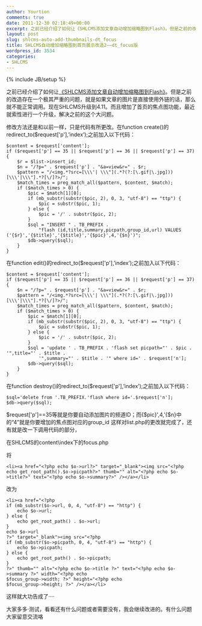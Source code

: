 ```yaml
---
author: Yourtion
comments: true
date: 2011-12-30 02:18:49+00:00
excerpt: 之前已经介绍了如何让《SHLCMS添加文章自动增加缩略图到Flash》。但是之前的改造存在一个极其严重的问题，就是如果文章的图片是直接使用外链的话，那么就不能正常调用。现在SHLCMS升级到4.11。而且增加了首页的焦点图功能，最近就索性进行一个升级，解决之前的这个大问题。
layout: post
slug: shlcms-auto-add-thumbnails-dt_focus
title: SHLCMS自动增加缩略图到首页展示改造2——dt_focus版
wordpress_id: 3534
categories:
- SHLCMS
---
```

{% include JB/setup %}

之前已经介绍了如何让[《SHLCMS添加文章自动增加缩略图到Flash》](http://blog.yourtion.com/shlcms-automatically-add-thumbnails.html)。但是之前的改造存在一个极其严重的问题，就是如果文章的图片是直接使用外链的话，那么就不能正常调用。现在SHLCMS升级到4.11。而且增加了首页的焦点图功能，最近就索性进行一个升级，解决之前的这个大问题。

修改方法还是和以前一样，只是代码有所更改。在function create()的redirect_to($request['p'],’index’);之前加入以下代码：

```
$content = $request['content'];
if ($request['p'] == 35 || $request['p'] == 36 || $request['p'] == 37) {
    $r = $list->insert_id;
    $n = "/?p=" . $request['p'] . "&a=view&r=" . $r;
    $pattern = "/<img.*?src=[\\\'| \\\"](.*?(?:[\.gif|\.jpg]))[\\\'|\\\"].*?[\/]?>/";
    $match_times = preg_match_all($pattern, $content, $match);
    if ($match_times > 0) {
        $pic = $match[1][0];
        if (mb_substr(substr($pic, 2), 0, 3, "utf-8") == "ttp") {
            $pic = substr($pic, 1);
        } else {
            $pic = '/' . substr($pic, 2);
        }
        $sql = "INSERT " . TB_PREFIX .
            "flash (id,title,summary,picpath,group_id,url) VALUES ('{$r}','{$title}','{$title}','{$pic}',4,'{$n}')";
        $db->query($sql);
    }
}
```

在function edit()的redirect_to($request['p'],’index’);之前加入以下代码：

```
$content = $request['content'];
if ($request['p'] == 35 || $request['p'] == 36 || $request['p'] == 37) {
    $n = "/?p=" . $request['p'] . "&a=view&r=" . $r;
    $pattern = "/<img.*?src=[\\\'| \\\"](.*?(?:[\.gif|\.jpg]))[\\\'|\\\"].*?[\/]?>/";
    $match_times = preg_match_all($pattern, $content, $match);
    if ($match_times > 0) {
        $pic = $match[1][0];
        if (mb_substr(substr($pic, 2), 0, 3, "utf-8") == "ttp") {
            $pic = substr($pic, 1);
        } else {
            $pic = '/' . substr($pic, 2);
        }
        $sql = 'update ' . TB_PREFIX . 'flash set picpath="' . $pic . '",title="' . $title .
            '",summary="' . $title . '" where id=' . $request['n'];
        $db->query($sql);
    }
}
```

在function destroy()的redirect_to($request['p'],’index’);之前加入以下代码：

```
$sql='delete from '.TB_PREFIX.'flash where id='.$request['n'];
$db->query($sql);
```

$request['p']==35等就是你要自动添加图片的频道ID；而{$pic}',4,'{$n}中的“4”就是你要增加的焦点图对应的group_id
这样对list.php的更改就完成了，还有就是改一下调用代码的部分，

在SHLCMS的content\index下的focus.php

将

```
<li><a href="<?php echo $o->url?>" target="_blank"><img src="<?php echo get_root_path().$o->picpath?>" thumb="" alt="<?php echo $o->title?>" text="<?php echo $o->summary?>" /></a></li>
```

改为

```
<li><a href="<?php
if (mb_substr($o->url, 0, 4, "utf-8") == "http") {
    echo $o->url;
} else {
    echo get_root_path() . $o->url;
}
echo $o->url
?>" target="_blank"><img src="<?php
if (mb_substr($o->picpath, 0, 4, "utf-8") == "http") {
    echo $o->picpath;
} else {
    echo get_root_path() . $o->picpath;
}
?>" thumb="" alt="<?php echo $o->title ?>" text="<?php echo $o->summary ?>" width="<?php echo
$focus_group->width; ?>" height="<?php echo
$focus_group->height; ?>" /></a></li>
```

这样就大功告成了····

大家多多·测试，看看还有什么问题或者需要没有，我会继续改进的。有什么问题大家留意交流咯

